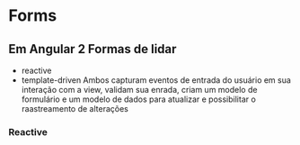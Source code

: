# Forms
## Em Angular 2 Formas de lidar 
- reactive 
- template-driven
Ambos capturam eventos de entrada do usuário em sua interação com a view, validam sua enrada, criam um modelo de formulário e um modelo de dados para atualizar e possibilitar o raastreamento de alterações

### Reactive
